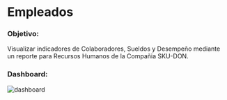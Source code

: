 # **Empleados**  

### **Objetivo:**  
Visualizar indicadores de Colaboradores, Sueldos y Desempeño mediante un reporte para Recursos Humanos de la Compañia SKU-DON.


### **Dashboard:**

![dashboard](https://raw.githubusercontent.com/MirandaCR/PowerBI/main/Ventas%20de%20Videojuegos/Imagenes/Dash_Videogames.png)
